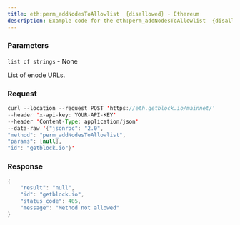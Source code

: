```yaml
---
title: eth:perm_addNodesToAllowlist  {disallowed} - Ethereum
description: Example code for the eth:perm_addNodesToAllowlist  {disallowed} json-rpc method. Сomplete guide on how to use eth:perm_addNodesToAllowlist  {disallowed} json-rpc in GetBlock.io Web3 documentation.
---
```


### Parameters


`list of strings` - None

List of enode URLs.

### Request

``` java
curl --location --request POST 'https://eth.getblock.io/mainnet/' 
--header 'x-api-key: YOUR-API-KEY' 
--header 'Content-Type: application/json' 
--data-raw '{"jsonrpc": "2.0",
"method": "perm_addNodesToAllowlist",
"params": [null],
"id": "getblock.io"}'
```

###  Response

``` java
{
    "result": "null",
    "id": "getblock.io",
    "status_code": 405,
    "message": "Method not allowed"
}
```

